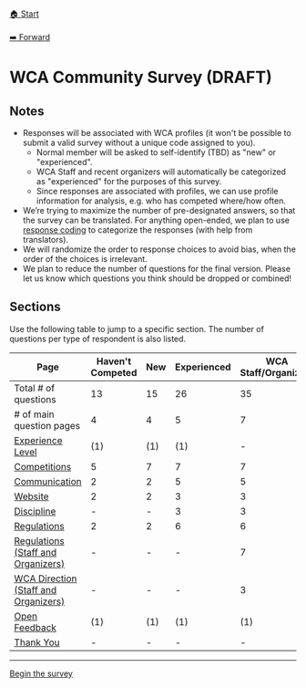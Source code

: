[🏠 Start](./index.md)  
&nbsp;  
[️➡️ Forward](./1-experience-level.md)

# WCA Community Survey (DRAFT)

## Notes

- Responses will be associated with WCA profiles (it won't be possible to submit a valid survey without a unique code assigned to you).
  - Normal member will be asked to self-identify (TBD) as "new" or "experienced".
  - WCA Staff and recent organizers will automatically be categorized as "experienced" for the purposes of this survey.
  - Since responses are associated with profiles, we can use profile information for analysis, e.g. who has competed where/how often.
- We’re trying to maximize the number of pre-designated answers, so that the survey can be translated. For anything open-ended, we plan to use [response coding](https://en.wikipedia.org/wiki/Coding_(social_sciences)) to categorize the responses (with help from translators).
- We will randomize the order to response choices to avoid bias, when the order of the choices is irrelevant.
- We plan to reduce the number of questions for the final version. Please let us know which questions you think should be dropped or combined!

## Sections

Use the following table to jump to a specific section.
The number of questions per type of respondent is also listed.

| Page | Haven't Competed | New | Experienced | WCA Staff/Organizers | 
|-|-|-|-|-|
| Total # of questions | 13 | 15 | 26 | 35 |
| # of main question pages | 4 | 4 | 5 | 7 |
| [Experience Level](./1-experience-level.md) | (1) | (1) | (1) | - |
| [Competitions](./2-competitions.md) | 5 | 7 | 7 | 7 |
| [Communication](./3-communication.md) | 2 | 2 | 5 | 5 |
| [Website](./4-website.md) | 2 | 2 | 3 | 3 |
| [Discipline](./5-discipline.md) | - | - | 3 | 3 |
| [Regulations](./6-regulations.md) | 2 | 2 | 6 | 6 |
| [Regulations (Staff and Organizers)](./7-regulations-staff-and-organizers.md) | - | - | - | 7 |
| [WCA Direction (Staff and Organizers)](./8-wca-direction-staff-and-organizers.md) | - | - | - | 3 |
| [Open Feedback](./9-open-feedback.md) | (1) | (1) | (1) | (1) |
| [Thank You](./10-thank-you.md) | - | - | - | - |

<hr>

[Begin the survey](./1-experience-level.md)
